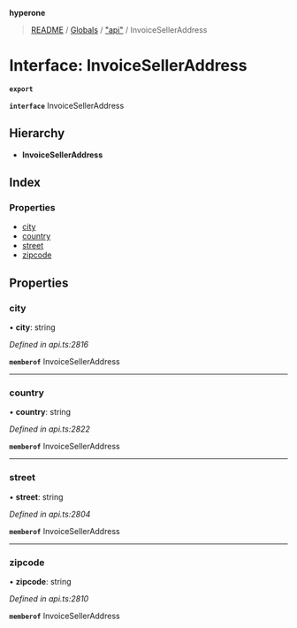 **hyperone**

> [README](../README.md) / [Globals](../globals.md) / ["api"](../modules/_api_.md) / InvoiceSellerAddress

# Interface: InvoiceSellerAddress

**`export`** 

**`interface`** InvoiceSellerAddress

## Hierarchy

* **InvoiceSellerAddress**

## Index

### Properties

* [city](_api_.invoiceselleraddress.md#city)
* [country](_api_.invoiceselleraddress.md#country)
* [street](_api_.invoiceselleraddress.md#street)
* [zipcode](_api_.invoiceselleraddress.md#zipcode)

## Properties

### city

•  **city**: string

*Defined in api.ts:2816*

**`memberof`** InvoiceSellerAddress

___

### country

•  **country**: string

*Defined in api.ts:2822*

**`memberof`** InvoiceSellerAddress

___

### street

•  **street**: string

*Defined in api.ts:2804*

**`memberof`** InvoiceSellerAddress

___

### zipcode

•  **zipcode**: string

*Defined in api.ts:2810*

**`memberof`** InvoiceSellerAddress
